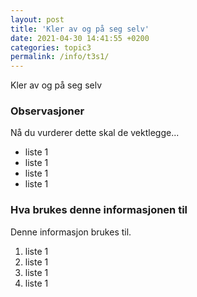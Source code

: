 ```yaml
---
layout: post
title: 'Kler av og på seg selv'
date: 2021-04-30 14:41:55 +0200
categories: topic3
permalink: /info/t3s1/
---
```


Kler av og på seg selv

### Observasjoner

Nå du vurderer dette skal de vektlegge...

- liste 1
- liste 1
- liste 1
- liste 1

### Hva brukes denne informasjonen til

Denne informasjon brukes til.

1. liste 1
2. liste 1
3. liste 1
4. liste 1
